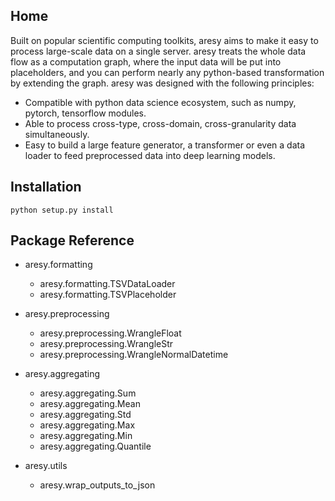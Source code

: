 ## Home
Built on popular scientific computing toolkits, aresy aims to make it easy to process large-scale data on a single server. aresy treats the whole data flow as a computation graph, where the input data will be put into placeholders, and you can perform nearly any python-based transformation by extending the graph. aresy was designed with the following principles:

- Compatible with python data science ecosystem, such as numpy, pytorch, tensorflow modules.
- Able to process cross-type, cross-domain, cross-granularity data simultaneously.
- Easy to build a large feature generator, a transformer or even a data loader to feed preprocessed data into deep learning models.

## Installation
```shell
python setup.py install
```

## Package Reference

- aresy.formatting
    - aresy.formatting.TSVDataLoader
    - aresy.formatting.TSVPlaceholder

- aresy.preprocessing
    - aresy.preprocessing.WrangleFloat
    - aresy.preprocessing.WrangleStr
    - aresy.preprocessing.WrangleNormalDatetime

- aresy.aggregating
    - aresy.aggregating.Sum
    - aresy.aggregating.Mean
    - aresy.aggregating.Std
    - aresy.aggregating.Max
    - aresy.aggregating.Min
    - aresy.aggregating.Quantile

- aresy.utils
    - aresy.wrap\_outputs\_to\_json
